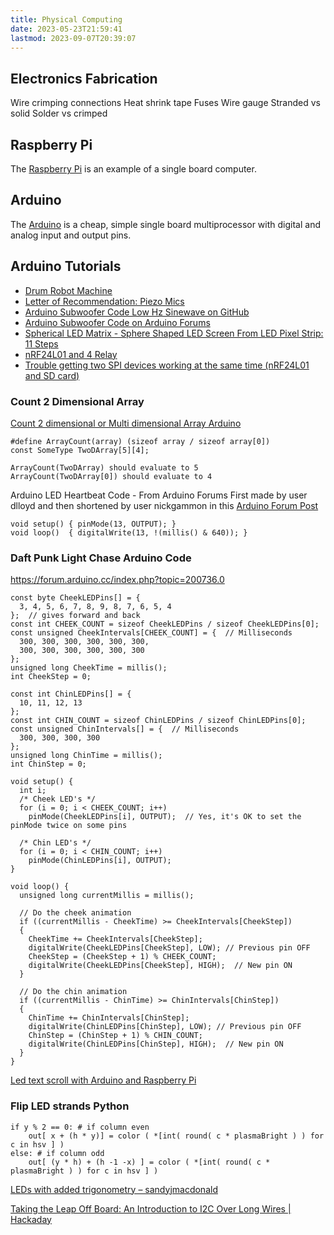 ```yaml
---
title: Physical Computing
date: 2023-05-23T21:59:41
lastmod: 2023-09-07T20:39:07
---
```


## Electronics Fabrication

Wire crimping connections Heat shrink tape Fuses Wire gauge Stranded vs solid Solder vs crimped

## Raspberry Pi

The [Raspberry Pi](../raspberry-pi/raspberry-pi.md) is an example of a single board computer.

## Arduino

The [Arduino](../arduino/arduino-introduction.md) is a cheap, simple single board multiprocessor with digital and analog input and output pins.

## Arduino Tutorials

- [Drum Robot Machine](https://llllllll.co/t/solenoid-drum-strikers/7955/6)
- [Letter of Recommendation: Piezo Mics](https://www.nytimes.com/2019/07/16/magazine/letter-of-recommendation-piezo-mics.html)
- [Arduino Subwoofer Code Low Hz Sinewave on GitHub](https://github.com/cmasenas/SineWave)
- [Arduino Subwoofer Code on Arduino Forums](https://forum.arduino.cc/index.php/topic,26983.0.html)
- [Spherical LED Matrix - Sphere Shaped LED Screen From LED Pixel Strip: 11 Steps](https://www.instructables.com/id/Spherical-LED-Matrix-Sphere-Shaped-LED-Screen-From/)
- [nRF24L01 and 4 Relay](https://forum.arduino.cc/index.php?topic=506265.0)
- [Trouble getting two SPI devices working at the same time (nRF24L01 and SD card)](https://forum.arduino.cc/index.php?topic=435717.0)

### Count 2 Dimensional Array

[Count 2 dimensional or Multi dimensional Array Arduino](https://forum.arduino.cc/index.php?topic=410749.0)

```
#define ArrayCount(array) (sizeof array / sizeof array[0])
const SomeType TwoDArray[5][4];

ArrayCount(TwoDArray) should evaluate to 5
ArrayCount(TwoDArray[0]) should evaluate to 4
```

Arduino LED Heartbeat Code - From Arduino Forums First made by user dlloyd and then shortened by user nickgammon in this [Arduino Forum Post](https://forum.arduino.cc/t/trying-to-create-an-asymmetrical-blink-without-delay-please-help/294231/30)

```
void setup() { pinMode(13, OUTPUT); }
void loop()  { digitalWrite(13, !(millis() & 640)); }
```

### Daft Punk Light Chase Arduino Code

https://forum.arduino.cc/index.php?topic=200736.0

```
const byte CheekLEDPins[] = {
  3, 4, 5, 6, 7, 8, 9, 8, 7, 6, 5, 4
};  // gives forward and back
const int CHEEK_COUNT = sizeof CheekLEDPins / sizeof CheekLEDPins[0];
const unsigned CheekIntervals[CHEEK_COUNT] = {  // Milliseconds
  300, 300, 300, 300, 300, 300,
  300, 300, 300, 300, 300, 300
};
unsigned long CheekTime = millis();
int CheekStep = 0;

const int ChinLEDPins[] = {
  10, 11, 12, 13
};
const int CHIN_COUNT = sizeof ChinLEDPins / sizeof ChinLEDPins[0];
const unsigned ChinIntervals[] = {  // Milliseconds
  300, 300, 300, 300
};
unsigned long ChinTime = millis();
int ChinStep = 0;

void setup() {
  int i;
  /* Cheek LED's */
  for (i = 0; i < CHEEK_COUNT; i++)
    pinMode(CheekLEDPins[i], OUTPUT);  // Yes, it's OK to set the pinMode twice on some pins

  /* Chin LED's */
  for (i = 0; i < CHIN_COUNT; i++)
    pinMode(ChinLEDPins[i], OUTPUT);
}

void loop() {
  unsigned long currentMillis = millis();

  // Do the cheek animation
  if ((currentMillis - CheekTime) >= CheekIntervals[CheekStep])
  {
    CheekTime += CheekIntervals[CheekStep];
    digitalWrite(CheekLEDPins[CheekStep], LOW); // Previous pin OFF
    CheekStep = (CheekStep + 1) % CHEEK_COUNT;
    digitalWrite(CheekLEDPins[CheekStep], HIGH);  // New pin ON
  }

  // Do the chin animation
  if ((currentMillis - ChinTime) >= ChinIntervals[ChinStep])
  {
    ChinTime += ChinIntervals[ChinStep];
    digitalWrite(ChinLEDPins[ChinStep], LOW); // Previous pin OFF
    ChinStep = (ChinStep + 1) % CHIN_COUNT;
    digitalWrite(ChinLEDPins[ChinStep], HIGH);  // New pin ON
  }
}
```

[Led text scroll with Arduino and Raspberry Pi](http://victorsand.com/ledmatrix/)

### Flip LED strands Python

```
if y % 2 == 0: # if column even
    out[ x + (h * y)] = color ( *[int( round( c * plasmaBright ) ) for c in hsv ] )
else: # if column odd
    out[ (y * h) + (h -1 -x) ] = color ( *[int( round( c * plasmaBright ) ) for c in hsv ] )
```

[LEDs with added trigonometry – sandyjmacdonald](http://sandyjmacdonald.github.io/2015/01/20/leds-with-added-trigonometry/)

[Taking the Leap Off Board: An Introduction to I2C Over Long Wires | Hackaday](https://hackaday.com/2017/02/08/taking-the-leap-off-board-an-introduction-to-i2c-over-long-wires/)
